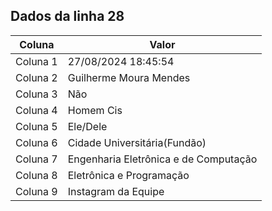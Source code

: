 ## Dados da linha 28

| Coluna | Valor |
|--------|-------|
| Coluna 1 | 27/08/2024 18:45:54 |
| Coluna 2 | Guilherme Moura Mendes |
| Coluna 3 | Não |
| Coluna 4 | Homem Cis |
| Coluna 5 | Ele/Dele |
| Coluna 6 | Cidade Universitária(Fundão) |
| Coluna 7 | Engenharia Eletrônica e de Computação |
| Coluna 8 | Eletrônica e Programação |
| Coluna 9 | Instagram da Equipe |
